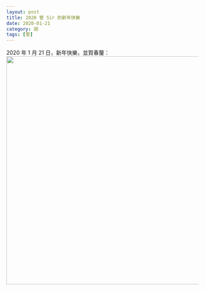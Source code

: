 ```yaml
---
layout: post
title: 2020 管 Sir 的新年快樂
date: 2020-01-21
category: 說
tags: [管]
---
```


2020 年 1 月 21 日，新年快樂，並賀春釐：<br>
<img src="/blog/assets/images/2020/card20200121.jpg" style="width:600px"/>

